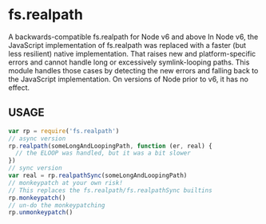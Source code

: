# fs.realpath
A backwards-compatible fs.realpath for Node v6 and above
In Node v6, the JavaScript implementation of fs.realpath was replaced
with a faster (but less resilient) native implementation.  That raises
new and platform-specific errors and cannot handle long or excessively
symlink-looping paths.
This module handles those cases by detecting the new errors and
falling back to the JavaScript implementation.  On versions of Node
prior to v6, it has no effect.
## USAGE
```js
var rp = require('fs.realpath')
// async version
rp.realpath(someLongAndLoopingPath, function (er, real) {
  // the ELOOP was handled, but it was a bit slower
})
// sync version
var real = rp.realpathSync(someLongAndLoopingPath)
// monkeypatch at your own risk!
// This replaces the fs.realpath/fs.realpathSync builtins
rp.monkeypatch()
// un-do the monkeypatching
rp.unmonkeypatch()
```
